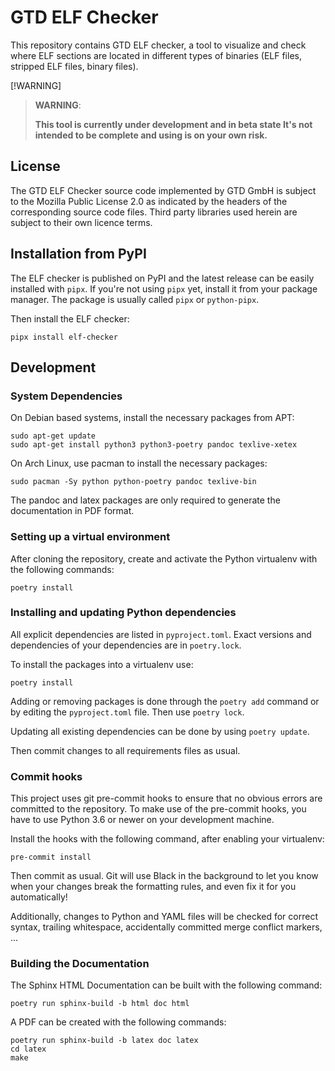 # GTD ELF Checker

This repository contains GTD ELF checker, a tool to visualize and check where ELF sections are
located in different types of binaries (ELF files, stripped ELF files, binary files).

[!WARNING]
> **WARNING**:
>
> **This tool is currently under development and in beta state It's not intended
> to be complete and using is on your own risk.**

## License

The GTD ELF Checker source code implemented by GTD GmbH is subject to the Mozilla Public License 2.0
as indicated by the headers of the corresponding source code files. Third party libraries used
herein are subject to their own licence terms.

## Installation from PyPI

The ELF checker is published on PyPI and the latest release can be easily
installed with `pipx`. If you're not using `pipx` yet, install it from your
package manager. The package is usually called `pipx` or `python-pipx`.

Then install the ELF checker:

```
pipx install elf-checker
```

## Development

### System Dependencies

On Debian based systems, install the necessary packages from APT:

```
sudo apt-get update
sudo apt-get install python3 python3-poetry pandoc texlive-xetex
```

On Arch Linux, use pacman to install the necessary packages:

```
sudo pacman -Sy python python-poetry pandoc texlive-bin
```

The pandoc and latex packages are only required to generate the documentation in PDF format.

### Setting up a virtual environment

After cloning the repository, create and activate the Python virtualenv with
the following commands:

```
poetry install
```

### Installing and updating Python dependencies

All explicit dependencies are listed in `pyproject.toml`. Exact versions and dependencies of your
dependencies are in `poetry.lock`.

To install the packages into a virtualenv use:

```
poetry install
```

Adding or removing packages is done through the `poetry add` command or by
editing the `pyproject.toml` file. Then use `poetry lock`.

Updating all existing dependencies can be done by using `poetry update`.

Then commit changes to all requirements files as usual.

### Commit hooks

This project uses git pre-commit hooks to ensure that no obvious errors are committed to the
repository. To make use of the pre-commit hooks, you have to use Python 3.6 or newer on your
development machine.

Install the hooks with the following command, after enabling your virtualenv:

```
pre-commit install
```

Then commit as usual. Git will use Black in the background to let you know when your changes break
the formatting rules, and even fix it for you automatically!

Additionally, changes to Python and YAML files will be checked for correct syntax, trailing
whitespace, accidentally committed merge conflict markers, ...

### Building the Documentation

The Sphinx HTML Documentation can be built with the following command:

```
poetry run sphinx-build -b html doc html
```

A PDF can be created with the following commands:

```
poetry run sphinx-build -b latex doc latex
cd latex
make
```
